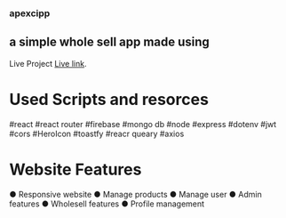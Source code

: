 ### apexcipp
## a simple whole sell app made using
Live Project [Live link](https://lambent-bombolone-4fe6c9.netlify.app/).
# Used Scripts and resorces
#react
#react router
#firebase
#mongo db
#node
#express
#dotenv
#jwt
#cors
#HeroIcon
#toastfy
#reacr queary
#axios

# Website Features
● Responsive website
● Manage products
● Manage user
● Admin features
● Wholesell features
● Profile management